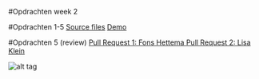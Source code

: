 #Opdrachten week 2

#Opdrachten 1-5
[Source files](https://github.com/sennykalidien/EW/tree/master/webapp-from-scratch/opdrachten/week3/opdracht)
[Demo](http://sennykalidien.github.io/webapp-from-scratch/)

#Opdrachten 5 (review)
[Pull Request 1: Fons Hettema ](https://github.com/strexx/WebAppFromScratch/pull/6)
[Pull Request 2: Lisa Klein](https://github.com/sayLISA/saylisa.github.io/pull/7)

![alt tag](https://raw.githubusercontent.com/sennykalidien/EW/master/webapp-from-scratch/week3/flow.png)
